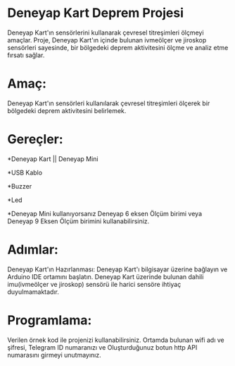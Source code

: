 # Deneyap Kart Deprem Projesi
Deneyap Kart'ın sensörlerini kullanarak çevresel titreşimleri ölçmeyi amaçlar. Proje, Deneyap Kart'ın içinde bulunan ivmeölçer ve jiroskop sensörleri sayesinde, bir bölgedeki deprem aktivitesini ölçme ve analiz etme fırsatı sağlar.

# Amaç: 
Deneyap Kart'ın sensörleri kullanılarak çevresel titreşimleri ölçerek bir bölgedeki deprem aktivitesini belirlemek.

# Gereçler:

*Deneyap Kart || Deneyap Mini

*USB Kablo

*Buzzer

*Led

*Deneyap Mini kullanıyorsanız Deneyap 6 eksen Ölçüm birimi veya Deneyap 9 Eksen Ölçüm birimini kullanabilirsiniz.
# Adımlar:
Deneyap Kart'ın Hazırlanması: Deneyap Kart'ı bilgisayar üzerine bağlayın ve Arduino IDE ortamını başlatın.
Deneyap Kart üzerinde bulunan dahili imu(ivmeölçer ve jiroskop) sensörü ile harici sensöre ihtiyaç duyulmamaktadır.

# Programlama:
Verilen örnek kod ile projenizi kullanabilirsiniz. Ortamda bulunan wifi adı ve şifresi, Telegram ID numaranızı ve Oluşturduğunuz botun http API numarasını girmeyi unutmayınız.
